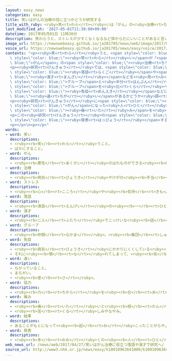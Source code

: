 ```yaml
---
layout: easy_news
categories: easy
title: 笑いはがんの治療の役に立つかどうか研究する
title_with_ruby: <ruby>笑<rt>わら</rt></ruby>いは「がん」の<ruby>治療<rt>ちりょう</rt></ruby>の<ruby>役<rt>やく</rt></ruby>に<ruby>立<rt>た</rt></ruby>つかどうか<ruby>研究<rt>けんきゅう</rt></ruby>する
last_modified_at: '2017-05-01T11:30:00+09:00'
datetime: 2017年05月01日 11時30分
description: 笑わらうと、ストレスが少すくなくなるなど体からだにいいことがあると言いわれています。
image_url: https://newswebeasy.github.io/ja201705/news/web/image/2017/05/01/k10010963641000.jpg
voice_url: https://newswebeasy.github.io/ja201705/news/easy/voice/2017/05/01/k10010963641000.mp3
contents: "<p><ruby>笑<rt>わら</rt></ruby>うと、<span style=\"color: blue;\">ストレス</span>が<ruby>少<rt>すく</rt></ruby>なくなるなど<ruby>体<rt>からだ</rt></ruby>にいいことがあると<ruby>言<rt>い</rt></ruby>われています。<ruby>大阪<rt>おおさか</rt></ruby><ruby>国際<rt>こくさい</rt></ruby>がんセンターは、<span\
  \ style=\"color: blue;\"><ruby>笑<rt>わら</rt></ruby>い</span>が「<span style=\"color:\
  \ blue;\">がん</span>」の<span style=\"color: blue;\"><ruby>治療<rt>ちりょう</rt></ruby></span>の<ruby>役<rt>やく</rt></ruby>に<ruby>立<rt>た</rt></ruby>つかどうか<ruby>調<rt>しら</rt></ruby>べる<ruby>研究<rt>けんきゅう</rt></ruby>を<ruby>始<rt>はじ</rt></ruby>めます。</p>\n\
  <p><ruby>研究<rt>けんきゅう</rt></ruby>では、<span style=\"color: blue;\">がん</span>になって<ruby>病院<rt>びょういん</rt></ruby>に<ruby>通<rt>かよ</rt></ruby>っている７０<ruby>人<rt>にん</rt></ruby>に、<ruby>面白<rt>おもしろ</rt></ruby>い<span\
  \ style=\"color: blue;\"><ruby>落語<rt>らくご</rt></ruby></span>や<span style=\"color:\
  \ blue;\"><ruby>漫才<rt>まんざい</rt></ruby></span>などを<ruby>見<rt>み</rt></ruby>てもらいます。<ruby>全部<rt>ぜんぶ</rt></ruby><ruby>見<rt>み</rt></ruby>た<span\
  \ style=\"color: blue;\">グループ</span>と<ruby>半分<rt>はんぶん</rt></ruby>だけ<ruby>見<rt>み</rt></ruby>た<span\
  \ style=\"color: blue;\">グループ</span>を<ruby>比<rt>くら</rt></ruby>べて、<ruby>体<rt>からだ</rt></ruby>の<span\
  \ style=\"color: blue;\"><ruby>免疫<rt>めんえき</rt></ruby></span>などに<span style=\"color:\
  \ blue;\"><ruby>違<rt>ちが</rt></ruby>い</span>があるかどうか<ruby>調<rt>しら</rt></ruby>べます。</p>\n\
  <p><ruby>研究<rt>けんきゅう</rt></ruby>に<span style=\"color: blue;\"><ruby>協力<rt>きょうりょく</rt></ruby></span>する<ruby>落語<rt>らくご</rt></ruby><ruby>家<rt>か</rt></ruby>の<ruby>桂<rt>かつら</rt></ruby><ruby>文珍<rt>ぶんちん</rt></ruby>さんは「<span\
  \ style=\"color: blue;\">がん</span>になった<ruby>人<rt>ひと</rt></ruby>の<ruby>役<rt>やく</rt></ruby>に<ruby>立<rt>た</rt></ruby>つといいなと<ruby>思<rt>おも</rt></ruby>って、<ruby>一生懸命<rt>いっしょうけんめい</rt></ruby>やります。<ruby>笑<rt>わら</rt></ruby>って<span\
  \ style=\"color: blue;\"><ruby>痛<rt>いた</rt></ruby>み</span>を<ruby>忘<rt>わす</rt></ruby>れてほしいと<ruby>思<rt>おも</rt></ruby>います」と<ruby>話<rt>はな</rt></ruby>していました。</p>\n\
  <p>この<ruby>研究<rt>けんきゅう</rt></ruby>の<span style=\"color: blue;\"><ruby>結果<rt>けっか</rt></ruby></span>は、<ruby>専門<rt>せんもん</rt></ruby>の<ruby>雑誌<rt>ざっし</rt></ruby>に<span\
  \ style=\"color: blue;\"><ruby>発表<rt>はっぴょう</rt></ruby></span>する<ruby>予定<rt>よてい</rt></ruby>です。</p>\n\
  <p></p>\n<p></p>"
words:
- word: 笑い
  descriptions:
  - <ruby><rb>笑</rb><rt>わら</rt></ruby>うこと。
  - ばかにすること。
- word: がん
  descriptions:
  - <ruby><rb>悪性</rb><rt>あくせい</rt></ruby>のはれものができる<ruby><rb>病気</rb><rt>びょうき</rt></ruby>。<ruby><rb>体</rb><rt>からだ</rt></ruby>の<ruby><rb>中</rb><rt>なか</rt></ruby>にできたがん<ruby><rb>細胞</rb><rt>さいぼう</rt></ruby>がどんどん<ruby><rb>増</rb><rt>ふ</rt></ruby>えて<ruby><rb>体</rb><rt>からだ</rt></ruby>に<ruby><rb>害</rb><rt>がい</rt></ruby>をあたえる。
- word: 治療
  descriptions:
  - <ruby><rb>病気</rb><rt>びょうき</rt></ruby>やけがの<ruby><rb>手当</rb><rt>てあ</rt></ruby>てをして<ruby><rb>治</rb><rt>なお</rt></ruby>すこと。
- word: ストレス
  descriptions:
  - <ruby><rb>心</rb><rt>こころ</rt></ruby>や<ruby><rb>気持</rb><rt>きも</rt></ruby>ちに<ruby><rb>悪</rb><rt>わる</rt></ruby>い<ruby><rb>影響</rb><rt>えいきょう</rt></ruby>をあたえる、いろいろなしげき。そのために<ruby><rb>体</rb><rt>からだ</rt></ruby>の<ruby><rb>調子</rb><rt>ちょうし</rt></ruby>や<ruby><rb>気分</rb><rt>きぶん</rt></ruby>が、ふだんと<ruby><rb>変</rb><rt>か</rt></ruby>わる。
- word: 落語
  descriptions:
  - <ruby><rb>演芸</rb><rt>えんげい</rt></ruby>の<ruby><rb>一</rb><rt>ひと</rt></ruby>つ。<ruby><rb>独</rb><rt>ひと</rt></ruby>りで<ruby><rb>語</rb><rt>かた</rt></ruby>って、<ruby><rb>終</rb><rt>お</rt></ruby>わりに<ruby><rb>落</rb><rt>お</rt></ruby>ちをつける、こっけいな<ruby><rb>話</rb><rt>はなし</rt></ruby>。<ruby><rb>落</rb><rt>お</rt></ruby>としばなし。
- word: 漫才
  descriptions:
  - <ruby><rb>二人</rb><rt>ふたり</rt></ruby>でこっけいな<ruby><rb>話</rb><rt>はなし</rt></ruby>のやりとりをする<ruby><rb>演芸</rb><rt>えんげい</rt></ruby>。
- word: グループ
  descriptions:
  - <ruby><rb>仲間</rb><rt>なかま</rt></ruby>。<ruby><rb>集団</rb><rt>しゅうだん</rt></ruby>。
- word: 免疫
  descriptions:
  - <ruby><rb>病気</rb><rt>びょうき</rt></ruby>にかかりにくくしている<ruby><rb>体</rb><rt>からだ</rt></ruby>のはたらき。<ruby><rb>前</rb><rt>まえ</rt></ruby>に<ruby><rb>一度</rb><rt>いちど</rt></ruby>その<ruby><rb>病気</rb><rt>びょうき</rt></ruby>にかかったり、<ruby><rb>予防接種</rb><rt>よぼうせっしゅ</rt></ruby>を<ruby><rb>受</rb><rt>う</rt></ruby>けたりするとできる。
  - それに<ruby><rb>慣</rb><rt>な</rt></ruby>れてしまって、<ruby><rb>気</rb><rt>き</rt></ruby>にしなくなること。
- word: 違い
  descriptions:
  - ちがっていること。
  - まちがい。
  - <ruby><rb>差</rb><rt>さ</rt></ruby>。
- word: 協力
  descriptions:
  - <ruby><rb>力</rb><rt>ちから</rt></ruby>を<ruby><rb>合</rb><rt>あ</rt></ruby>わせて、ものごとを<ruby><rb>行</rb><rt>おこな</rt></ruby>うこと。
- word: 痛み
  descriptions:
  - <ruby><rb>痛</rb><rt>いた</rt></ruby>いと<ruby><rb>感</rb><rt>かん</rt></ruby>じること。
  - <ruby><rb>苦</rb><rt>くる</rt></ruby>しみやなやみ。
- word: 結果
  descriptions:
  - あることがもとになって<ruby><rb>起</rb><rt>お</rt></ruby>こったことがらやようす。
- word: 発表
  descriptions:
  - <ruby><rb>多</rb><rt>おお</rt></ruby>くの<ruby><rb>人</rb><rt>ひと</rt></ruby>に<ruby><rb>広</rb><rt>ひろ</rt></ruby>く<ruby><rb>知</rb><rt>し</rt></ruby>らせること。
web_news_url: /news/web/2017/04/27/笑いはがん治療に役立つ落語や漫才で研究へ/
source_url: http://www3.nhk.or.jp/news/easy/k10010963641000/k10010963641000.html
...
```

